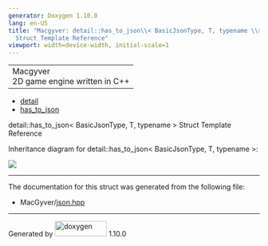 ```yaml
---
generator: Doxygen 1.10.0
lang: en-US
title: "Macgyver: detail::has_to_json\\< BasicJsonType, T, typename \\>
  Struct Template Reference"
viewport: width=device-width, initial-scale=1
---
```


<div id="top">

<div id="titlearea">

<table data-cellspacing="0" data-cellpadding="0">
<colgroup>
<col style="width: 100%" />
</colgroup>
<tbody>
<tr id="projectrow" class="odd">
<td id="projectalign"><div id="projectname">
Macgyver
</div>
<div id="projectbrief">
2D game engine written in C++
</div></td>
</tr>
</tbody>
</table>

</div>

<div id="main-nav">

</div>

<div id="nav-path" class="navpath">

- <a href="namespacedetail.html" class="el">detail</a>
- <a href="structdetail_1_1has__to__json.html" class="el">has_to_json</a>

</div>

</div>

<div class="header">

<div class="headertitle">

<div class="title">

detail::has_to_json\< BasicJsonType, T, typename \> Struct Template
Reference

</div>

</div>

</div>

<div class="contents">

<div class="dynheader">

Inheritance diagram for detail::has_to_json\< BasicJsonType, T, typename
\>:

</div>

<div class="dyncontent">

<div class="center">

![](structdetail_1_1has__to__json.png)

</div>

</div>

------------------------------------------------------------------------

The documentation for this struct was generated from the following file:

- MacGyver/<a href="json_8hpp_source.html" class="el">json.hpp</a>

</div>

------------------------------------------------------------------------

<span class="small">Generated
by [<img src="doxygen.svg" class="footer" width="104" height="31"
alt="doxygen" />](https://www.doxygen.org/index.html) 1.10.0</span>
